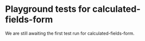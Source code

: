 # Playground tests for calculated-fields-form
We are still awaiting the first test run for calculated-fields-form.
